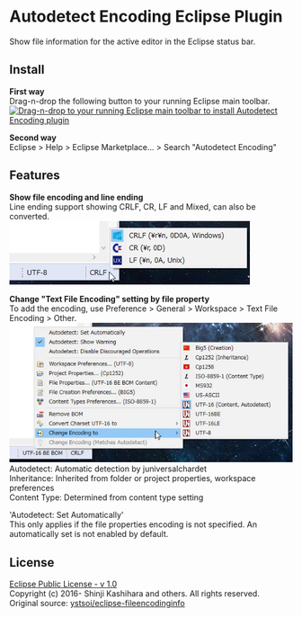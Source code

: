 # Autodetect Encoding Eclipse Plugin
Show file information for the active editor in the Eclipse status bar.  

## Install
**First way**  
Drag-n-drop the following button to your running Eclipse main toolbar.  
<a href="http://marketplace.eclipse.org/marketplace-client-intro?mpc_install=2925771" class="drag" title="Drag-n-drop to your running Eclipse main toolbar to install Autodetect Encoding plugin"><img class="img-responsive" src="https://marketplace.eclipse.org/sites/all/themes/solstice/public/images/marketplace/btn-install.png" alt="Drag-n-drop to your running Eclipse main toolbar to install Autodetect Encoding plugin" /></a>

**Second way**  
Eclipse > Help > Eclipse Marketplace... > Search "Autodetect Encoding"
<!--
**Eclipse Marketplace**  
https://marketplace.eclipse.org/content/encoding-statusbar  
Drag install button of the above site to your running Eclipse workspace to install.  

**Update Site**  
Help > Install New Software...  
https://raw.githubusercontent.com/cypher256/eclipse-encoding-plugin/master/eclipse.encoding.plugin.update/site.xml
-->

## Features
**Show file encoding and line ending**  
Line ending support showing CRLF, CR, LF and Mixed, can also be converted.  
![](image/ending_select.jpg)  

**Change "Text File Encoding" setting by file property**  
To add the encoding, use Preference > General > Workspace > Text File Encoding > Other.  
![](image/encoding_select.jpg)  
Autodetect: Automatic detection by juniversalchardet  
Inheritance: Inherited from folder or project properties, workspace preferences  
Content Type: Determined from content type setting  

'Autodetect: Set Automatically'  
This only applies if the file properties encoding is not specified.
An automatically set is not enabled by default.

## License
[Eclipse Public License - v 1.0](https://www.eclipse.org/legal/epl-v10.html)  
Copyright (c) 2016- Shinji Kashihara and others. All rights reserved.  
Original source: [ystsoi/eclipse-fileencodinginfo](https://github.com/ystsoi/eclipse-fileencodinginfo)
